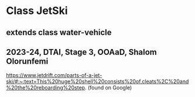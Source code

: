 # Class JetSki
## extends class water-vehicle
## 2023-24, DTAI, Stage 3, OOAaD, Shalom Olorunfemi
https://www.jetdrift.com/parts-of-a-jet-ski/#:~:text=This%20huge%20shell%20consists%20of,cleats%2C%20and%20the%20reboarding%20step. 
(found on Google)
